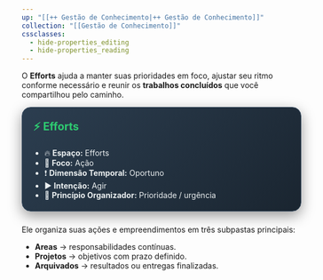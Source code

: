 ```yaml
---
up: "[[++ Gestão de Conhecimento|++ Gestão de Conhecimento]]"
collection: "[[Gestão de Conhecimento]]"
cssclasses:
  - hide-properties_editing
  - hide-properties_reading
---
```

O **Efforts** ajuda a manter suas prioridades em foco, ajustar seu ritmo conforme necessário e reunir os **trabalhos concluídos** que você compartilhou pelo caminho.


<div style="background: linear-gradient(135deg, #2c3e50 0%, #1a2530 100%); padding: 20px; border-radius: 16px; color: #ecf0f1; box-shadow: 0 8px 25px rgba(0,0,0,0.4); margin-bottom: 24px; border: 1px solid #34495e;">
  <h3 style="display: flex; align-items: center; gap: 10px; font-size: 1.4em; margin-top: 0; color: #2ecc71;">⚡ Efforts</h3>
  <ul style="padding-left: 20px; margin-top: 10px; margin-bottom: 0;">
	<li>🔥 <strong>Espaço:</strong> Efforts</li>
	<li>🏃 <strong>Foco:</strong> Ação</li>
	<li>❗ <strong>Dimensão Temporal:</strong> Oportuno</li>
	<li>▶️ <strong>Intenção:</strong> Agir</li>
	<li>🚩 <strong>Princípio Organizador:</strong> Prioridade / urgência</li>
  </ul>
</div>



Ele organiza suas ações e empreendimentos em três subpastas principais:

- **Areas** → responsabilidades contínuas.
- **Projetos** → objetivos com prazo definido.
- **Arquivados** → resultados ou entregas finalizadas.


